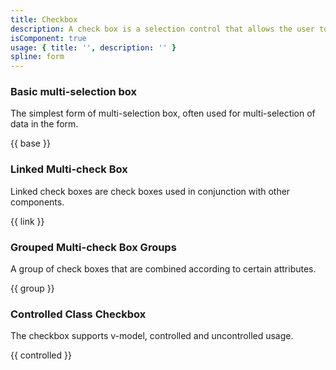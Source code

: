 ```yaml
---
title: Checkbox
description: A check box is a selection control that allows the user to toggle between checked and unchecked with a single click.
isComponent: true
usage: { title: '', description: '' }
spline: form
---
```


### Basic multi-selection box

The simplest form of multi-selection box, often used for multi-selection of data in the form.

{{ base }}

### Linked Multi-check Box

Linked check boxes are check boxes used in conjunction with other components.

{{ link }}

### Grouped Multi-check Box Groups

A group of check boxes that are combined according to certain attributes.

{{ group }}

### Controlled Class Checkbox

The checkbox supports v-model, controlled and uncontrolled usage.

{{ controlled }}
